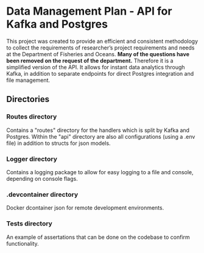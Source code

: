 # Data Management Plan - API for Kafka and Postgres

This project was created to provide an efficient and consistent methodology to collect the requirements of researcher’s project requirements and needs at the Department of Fisheries and Oceans. **Many of the questions have been removed on the request of the department.** Therefore it is a simplified version of the API. It allows for instant data analytics through Kafka, in addition to separate endpoints for direct Postgres integration and file management.

## Directories

### Routes directory
Contains a "routes" directory for the handlers which is split by Kafka and Postgres. Within the "api" directory are also all configurations (using a .env file) in addition to structs for json models.

### Logger directory
Contains a logging package to allow for easy logging to a file and console, depending on console flags.

### .devcontainer directory

Docker dcontainer json for remote development environments.

### Tests directory

An example of assertations that can be done on the codebase to confirm functionality.
